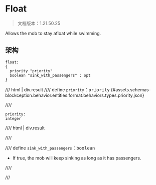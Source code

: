 # Float

> 文档版本：1.21.50.25

Allows the mob to stay afloat while swimming.

## 架构

```mcschema
float:
{
  priority "priority"
  boolean "sink_with_passengers" : opt
}

```

/// html | div.result
//// define
`priority`：<samp>priority</samp> {#assets.schemas-blockception.behavior.entities.format.behaviors.types.priority.json}


////

```mcschema
priority:
integer

```

//// html | div.result

////



//// define
`sink_with_passengers`：<samp>boolean</samp>

- If true, the mob will keep sinking as long as it has passengers.


////


///

